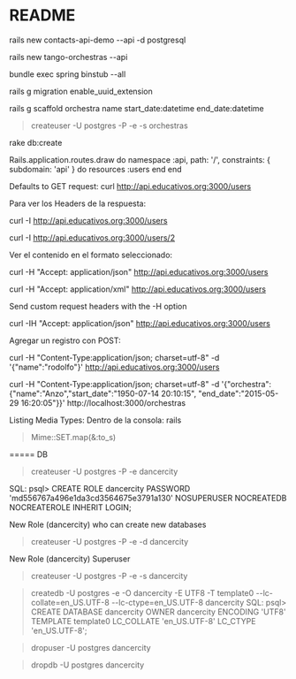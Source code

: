 # README

rails new contacts-api-demo --api -d postgresql

rails new tango-orchestras --api

bundle exec spring binstub --all

rails g migration enable_uuid_extension

rails g scaffold orchestra name start_date:datetime end_date:datetime

> createuser -U postgres -P -e -s orchestras

rake db:create


Rails.application.routes.draw do
  namespace :api, path: '/', constraints: { subdomain: 'api' } do
    resources :users
  end
end

Defaults to GET request:
curl http://api.educativos.org:3000/users


Para ver los Headers de la respuesta:

curl -I http://api.educativos.org:3000/users

curl -I http://api.educativos.org:3000/users/2


Ver el contenido en el formato seleccionado:

curl -H "Accept: application/json" http://api.educativos.org:3000/users

curl -H "Accept: application/xml" http://api.educativos.org:3000/users


Send custom request headers with the -H option

curl -IH "Accept: application/json" http://api.educativos.org:3000/users



Agregar un registro con POST:

curl -H "Content-Type:application/json; charset=utf-8" -d '{"name":"rodolfo"}' http://api.educativos.org:3000/users


curl -H "Content-Type:application/json; charset=utf-8" -d '{"orchestra": {"name":"Anzo","start_date":"1950-07-14 20:10:15", "end_date":"2015-05-29 16:20:05"}}' http://localhost:3000/orchestras


Listing Media Types:
Dentro de la consola:
rails

>Mime::SET.map(&:to_s)



===== DB


> createuser -U postgres -P -e dancercity

SQL:
psql> CREATE ROLE dancercity PASSWORD 'md556767a496e1da3cd3564675e3791a130' NOSUPERUSER NOCREATEDB NOCREATEROLE INHERIT LOGIN;


New Role (dancercity) who can create new databases

> createuser -U postgres -P -e -d dancercity


New Role (dancercity) Superuser

> createuser -U postgres -P -e -s dancercity



> createdb -U postgres -e -O dancercity -E UTF8 -T template0 --lc-collate=en_US.UTF-8 --lc-ctype=en_US.UTF-8 dancercity
SQL:
psql> CREATE DATABASE dancercity OWNER dancercity ENCODING 'UTF8' TEMPLATE template0 LC_COLLATE 'en_US.UTF-8' LC_CTYPE 'en_US.UTF-8';


>dropuser -U postgres dancercity

>dropdb -U postgres dancercity
